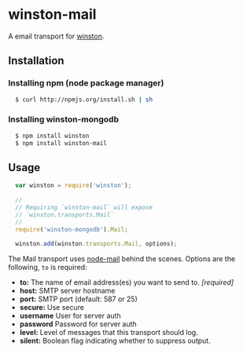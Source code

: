 # winston-mail

A email transport for [winston][0].

## Installation

### Installing npm (node package manager)

``` bash
  $ curl http://npmjs.org/install.sh | sh
```

### Installing winston-mongodb

``` bash
  $ npm install winston
  $ npm install winston-mail
```

## Usage
``` js
  var winston = require('winston');
  
  //
  // Requiring `winston-mail` will expose 
  // `winston.transports.Mail`
  //
  require('winston-mongodb').Mail;
  
  winston.add(winston.transports.Mail, options);
```

The Mail transport uses [node-mail](https://github.com/weaver/node-mail) behind the scenes.  Options are the following, `to` is required:

* __to:__ The name of email address(es) you want to send to. *[required]*
* __host:__ SMTP server hostname
* __port:__ SMTP port (default: 587 or 25)
* __secure:__ Use secure
* __username__ User for server auth
* __password__ Password for server auth
* __level:__ Level of messages that this transport should log. 
* __silent:__ Boolean flag indicating whether to suppress output.

[0]: https://github.com/indexzero/winston
